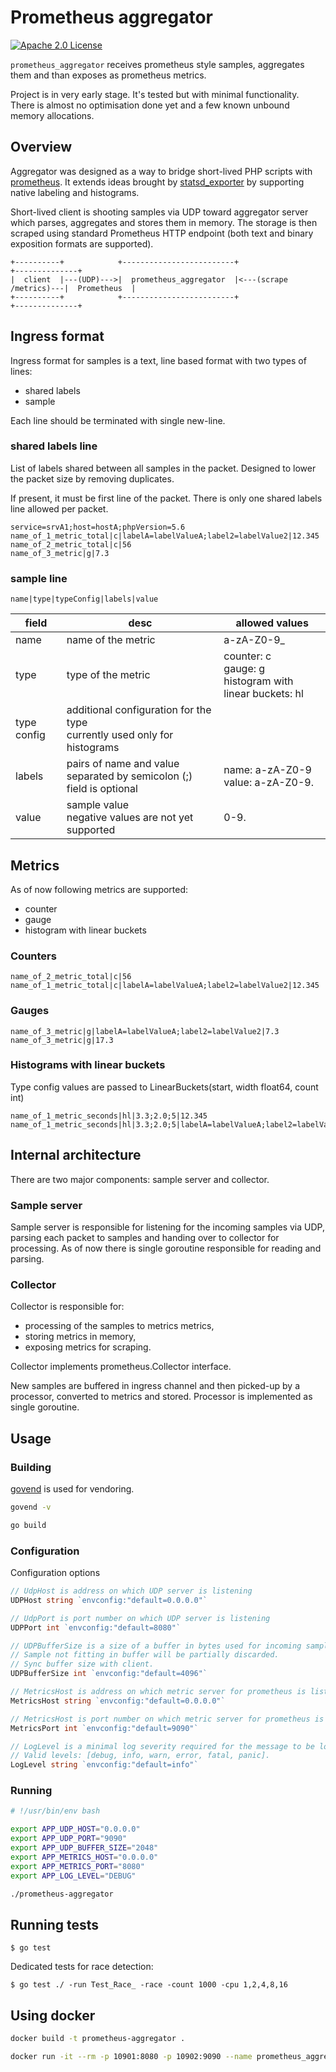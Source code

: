 # Prometheus aggregator
[![Apache 2.0 License](https://img.shields.io/badge/license-Apache%202.0-blue.svg)](https://github.com/szpakas/prometheus_aggregator/blob/master/LICENSE)

`prometheus_aggregator` receives prometheus style samples, aggregates them and than exposes as prometheus metrics.

Project is in very early stage. It's tested but with minimal functionality. There is almost no optimisation done yet and a few known unbound memory allocations.

## Overview

Aggregator was designed as a way to bridge short-lived PHP scripts with [prometheus](https://github.com/prometheus/prometheus).
It extends ideas brought by [statsd_exporter](https://github.com/prometheus/statsd_exporter) by supporting native labeling and histograms.

Short-lived client is shooting samples via UDP toward aggregator server which parses, aggregates and stores them in memory.
The storage is then scraped using standard Prometheus HTTP endpoint (both text and binary exposition formats are supported).

    +----------+            +-------------------------+                        +--------------+
    |  client  |---(UDP)--->|  prometheus_aggregator  |<---(scrape /metrics)---|  Prometheus  |
    +----------+            +-------------------------+                        +--------------+

## Ingress format

Ingress format for samples is a text, line based format with two types of lines:
- shared labels
- sample

Each line should be terminated with single new-line.

### shared labels line

List of labels shared between all samples in the packet. Designed to lower the packet size by removing duplicates.

If present, it must be first line of the packet.
There is only one shared labels line allowed per packet.

    service=srvA1;host=hostA;phpVersion=5.6
    name_of_1_metric_total|c|labelA=labelValueA;label2=labelValue2|12.345
    name_of_2_metric_total|c|56
    name_of_3_metric|g|7.3

###  sample line

    name|type|typeConfig|labels|value

| field | desc               | allowed values |
|-------|--------------------|----------------|
| name  | name of the metric | a-zA-Z0-9_ |
| type  | type of the metric | counter: c<br>gauge: g<br>histogram with linear buckets: hl |
| type config | additional configuration for the type<br>currently used only for histograms | |
| labels | pairs of name and value separated by semicolon (;)<br>field is optional | name: a-zA-Z0-9<br>value: a-zA-Z0-9. |
| value | sample value<br>negative values are not yet supported | 0-9. |

## Metrics

As of now following metrics are supported:
- counter
- gauge
- histogram with linear buckets

### Counters

    name_of_2_metric_total|c|56
    name_of_1_metric_total|c|labelA=labelValueA;label2=labelValue2|12.345

### Gauges

    name_of_3_metric|g|labelA=labelValueA;label2=labelValue2|7.3
    name_of_3_metric|g|17.3
    
### Histograms with linear buckets

Type config values are passed to LinearBuckets(start, width float64, count int)

    name_of_1_metric_seconds|hl|3.3;2.0;5|12.345
    name_of_1_metric_seconds|hl|3.3;2.0;5|labelA=labelValueA;label2=labelValue2|12.345

## Internal architecture

There are two major components: sample server and collector.

### Sample server

Sample server is responsible for listening for the incoming samples via UDP, parsing each packet to samples and handing over to collector for processing.
As of now there is single goroutine responsible for reading and parsing.

### Collector

Collector is responsible for:
- processing of the samples to metrics metrics,
- storing metrics in memory,
- exposing metrics for scraping.

Collector implements prometheus.Collector interface.

New samples are buffered in ingress channel and then picked-up by a processor, converted to metrics and stored.
Processor is implemented as single goroutine.

## Usage

### Building
[govend](https://github.com/govend/govend) is used for vendoring.

```bash
govend -v 

go build
```

### Configuration

Configuration options
```go
// UdpHost is address on which UDP server is listening
UDPHost string `envconfig:"default=0.0.0.0"`

// UdpPort is port number on which UDP server is listening
UDPPort int `envconfig:"default=8080"`

// UDPBufferSize is a size of a buffer in bytes used for incoming samples.
// Sample not fitting in buffer will be partially discarded.
// Sync buffer size with client.
UDPBufferSize int `envconfig:"default=4096"`

// MetricsHost is address on which metric server for prometheus is listening
MetricsHost string `envconfig:"default=0.0.0.0"`

// MetricsHost is port number on which metric server for prometheus is listening
MetricsPort int `envconfig:"default=9090"`

// LogLevel is a minimal log severity required for the message to be logged.
// Valid levels: [debug, info, warn, error, fatal, panic].
LogLevel string `envconfig:"default=info"`
```

### Running
```bash
# !/usr/bin/env bash

export APP_UDP_HOST="0.0.0.0"
export APP_UDP_PORT="9090"
export APP_UDP_BUFFER_SIZE="2048"
export APP_METRICS_HOST="0.0.0.0"
export APP_METRICS_PORT="8080"
export APP_LOG_LEVEL="DEBUG"

./prometheus-aggregator
```

## Running tests

    $ go test

Dedicated tests for race detection:

    $ go test ./ -run Test_Race_ -race -count 1000 -cpu 1,2,4,8,16

## Using docker

```bash
docker build -t prometheus-aggregator .

docker run -it --rm -p 10901:8080 -p 10902:9090 --name prometheus_aggregator prometheus-aggregator
```

